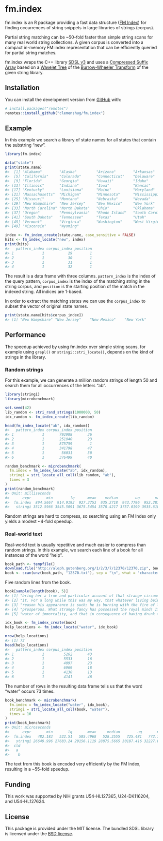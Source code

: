 
<!-- README.md is generated from README.Rmd. Please edit that file -->

# fm.index

fm.index is an R package providing a fast data structure ([FM
Index](https://en.wikipedia.org/wiki/FM-index)) for finding occurrences
of string snippets in large libraries of strings (corpus).

Partial string matching can be \~50-fold faster than simple string scans
for many real world string collections. A given corpus is converted into
a compact in-memory FM index representation that can be efficiently
queried for partial string matches.

fm.index wraps the C++ library [SDSL
v3](https://github.com/xxsds/sdsl-lite) and uses a [Compressed Suffix
Array](https://en.wikipedia.org/wiki/Compressed_suffix_array) based on a
[Wavelet Tree](https://en.wikipedia.org/wiki/Wavelet_Tree) of the
[Burrow-Wheeler
Transform](https://en.wikipedia.org/wiki/Burrows%E2%80%93Wheeler_transform)
of the given string library.

## Installation

You can install the development version from
[GitHub](https://github.com/) with:

``` r
# install.packages("remotes")
remotes::install_github("clemenshug/fm.index")
```

## Example

In this example we search a library of state names for all states that
contain the substring “new”.

``` r
library(fm.index)

data("state")
print(state.name)
#>  [1] "Alabama"        "Alaska"         "Arizona"        "Arkansas"      
#>  [5] "California"     "Colorado"       "Connecticut"    "Delaware"      
#>  [9] "Florida"        "Georgia"        "Hawaii"         "Idaho"         
#> [13] "Illinois"       "Indiana"        "Iowa"           "Kansas"        
#> [17] "Kentucky"       "Louisiana"      "Maine"          "Maryland"      
#> [21] "Massachusetts"  "Michigan"       "Minnesota"      "Mississippi"   
#> [25] "Missouri"       "Montana"        "Nebraska"       "Nevada"        
#> [29] "New Hampshire"  "New Jersey"     "New Mexico"     "New York"      
#> [33] "North Carolina" "North Dakota"   "Ohio"           "Oklahoma"      
#> [37] "Oregon"         "Pennsylvania"   "Rhode Island"   "South Carolina"
#> [41] "South Dakota"   "Tennessee"      "Texas"          "Utah"          
#> [45] "Vermont"        "Virginia"       "Washington"     "West Virginia" 
#> [49] "Wisconsin"      "Wyoming"

index <- fm_index_create(state.name, case_sensitive = FALSE)
hits <- fm_index_locate("new", index)
print(hits)
#>   pattern_index corpus_index position
#> 1             1           29        1
#> 2             1           30        1
#> 3             1           31        1
#> 4             1           32        1
```

The result is a data frame with three columns. `pattern_index` is the
index of the query pattern, `corpus_index` is the index of the matching
string in the string corpus, and `position` is the starting position of
the match in the indexed string. All indices are 1-based.

In order to extract the matching states we can use the `corpus_index` to
subset the vector of original state names.

``` r
print(state.name[hits$corpus_index])
#> [1] "New Hampshire" "New Jersey"    "New Mexico"    "New York"
```

## Performance

The speedup achieved by using fm.index over simple string scans, for
example using `grepl()` or `stringi::stri_locate()`, depends on the kind
of strings in the library.

### Random strings

For this example, we can generate a million random strings of length 50
and search them for all occurrences of the letters “ab”.

``` r
library(stringi)
library(microbenchmark)

set.seed(42)
lib_random <- stri_rand_strings(1000000, 50)
idx_random <- fm_index_create(lib_random)

head(fm_index_locate("ab", idx_random))
#>   pattern_index corpus_index position
#> 1             1       792988       36
#> 2             1       251840       23
#> 3             1       875759        1
#> 4             1       341798       47
#> 5             1        56031       50
#> 6             1       376499       40

random_benchmark <- microbenchmark(
  fm.index = fm_index_locate("ab", idx_random),
  stringi = stri_locate_all_coll(lib_random, "ab"),
  times = 3
)
print(random_benchmark)
#> Unit: milliseconds
#>      expr       min        lq      mean    median        uq       max neval cld
#>  fm.index  894.5667  914.9193  927.3753  935.2718  943.7796  952.2873     3  a 
#>   stringi 3512.5966 3545.5091 3675.5454 3578.4217 3757.0199 3935.6180     3   b
```

Random strings are hard to compress, so searching using an FM Index only
yields a modest \~4-fold speedup.

### Real-world text

Real-world text is usually repetitive and much easier to compress than
random strings. In this example, we search each line of a book for all
instances of the word “help”.

``` r
book_path <- tempfile()
download.file("http://aleph.gutenberg.org/1/2/3/7/12370/12370.zip", book_path)
book <- scan(unz(book_path, "12370.txt"), sep = "\n", what = "character")
```

Five random lines from the book.

``` r
book[sample(length(book), 5)]
#> [1] "bring her a true and particular account of that strange circumstance,"  
#> [2] "it. For a long while this was my way, that whatever living beings"      
#> [3] "reason his appearance is such; he is burning with the fire of love; how"
#> [4] "prosperous. What strange fancy has possessed the royal mind! If to this"
#> [5] "water of immortality, and that in consequence of having drunk thereof,"
```

``` r
idx_book <- fm_index_create(book)
help_locations <- fm_index_locate("water", idx_book)

nrow(help_locations)
#> [1] 73
head(help_locations)
#>   pattern_index corpus_index position
#> 1             1         5262       43
#> 2             1         5533       16
#> 3             1         4097       23
#> 4             1         6969       18
#> 5             1         4130       13
#> 6             1         4141       46
```

The number of rows in the resulting data frame tells us that the word
“water” occurs 73 times.

``` r
book_benchmark <- microbenchmark(
  fm.index = fm_index_locate("water", idx_book),
  stringi = stri_locate_all_coll(book, "water"),
  times = 10
)
print(book_benchmark)
#> Unit: microseconds
#>      expr       min       lq       mean     median        uq       max neval
#>  fm.index   482.183   522.51   585.4968   528.3555   725.481   772.178    10
#>   stringi 26649.996 27683.24 29156.1119 28875.5665 30187.416 32227.820    10
#>  cld
#>   a 
#>    b
```

The text from this book is encoded very efficiently by the FM Index,
resulting in a \~55-fold speedup.

## Funding

This work was supported by NIH grants U54-HL127365, U24-DK116204, and
U54-HL127624.

## License

This package is provided under the MIT license. The bundled SDSL library
is licensed under the [BSD
license](https://github.com/xxsds/sdsl-lite/blob/9930944f14965c4180e40f7acd5f368fd82a3329/LICENSE).
